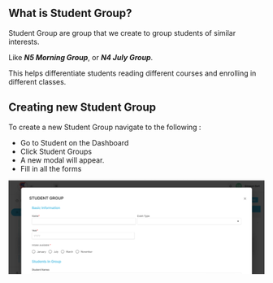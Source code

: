 ## What is Student Group?

Student Group  are group that we create to group students of similar interests.

Like ***N5 Morning Group***, or ***N4 July Group***.

This helps differentiate students reading different courses and enrolling in different classes.

## **Creating new Student Group**

To create a new Student Group navigate to the following :

- Go to Student on the Dashboard
- Click Student Groups
- A new modal will appear.
- Fill in all the forms



![Inquiry List](../src/images/studentgroup.png)